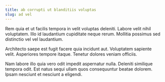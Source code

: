 ```yaml
---
title: ab corrupti ut blanditiis voluptas
slug: ad vel
---
```


Rem quia et ut facilis tempora in velit voluptas deleniti. Labore velit nihil voluptatem. Illo id laudantium cupiditate neque rerum. Mollitia possimus sed distinctio vel vel laudantium.

Architecto saepe est fugit facere quia incidunt aut. Voluptatem sapiente velit. Asperiores tempore itaque. Tenetur dolores veniam officiis.

Nam labore illo quia vero odit impedit aspernatur nulla. Deleniti similique tempora odit. Est natus sequi ullam quos consequuntur beatae dolorem. Ipsam nesciunt et nesciunt a eligendi.
